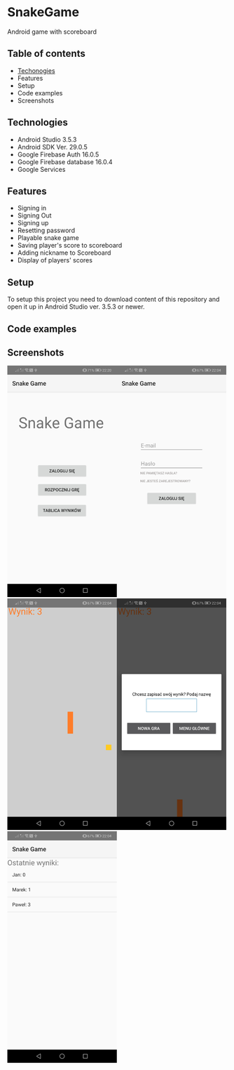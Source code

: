# SnakeGame
Android game with scoreboard

## Table of contents

* [Techonogies](#Technologies)
* Features
* Setup
* Code examples
* Screenshots


## Technologies

* Android Studio 3.5.3
* Android SDK Ver. 29.0.5
* Google Firebase Auth 16.0.5
* Google Firebase database 16.0.4
* Google Services

## Features

* Signing in
* Signing Out
* Signing up
* Resetting password
* Playable snake game 
* Saving player's score to scoreboard
* Adding nickname to Scoreboard
* Display of players' scores

## Setup
To setup this project you need to download content of this repository and open it up in Android Studio ver. 3.5.3 or newer.

## Code examples

## Screenshots
<img src ="/Screenshots/MenuSignedOut.jpg" width="250px"><img src ="/Screenshots/SignIn.jpg" width="250px">
<img src ="/Screenshots/Game.jpg" width="250px"><img src ="/Screenshots/NewGameAlert.jpg" width="250px">
<img src ="/Screenshots/Scoreboard.jpg" width="250px">
